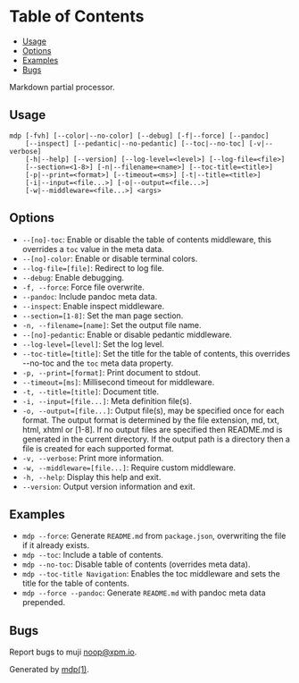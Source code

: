 Table of Contents
=================

  * [Usage](#usage)
  * [Options](#options)
  * [Examples](#examples)
  * [Bugs](#bugs)

Markdown partial processor.

## Usage

```
mdp [-fvh] [--color|--no-color] [--debug] [-f|--force] [--pandoc]
    [--inspect] [--pedantic|--no-pedantic] [--toc|--no-toc] [-v|--verbose]
    [-h|--help] [--version] [--log-level=<level>] [--log-file=<file>]
    [--section=<1-8>] [-n|--filename=<name>] [--toc-title=<title>]
    [-p|--print=<format>] [--timeout=<ms>] [-t|--title=<title>]
    [-i|--input=<file...>] [-o|--output=<file...>]
    [-w|--middleware=<file...>] <args>
```

## Options

* `--[no]-toc`: Enable or disable the table of contents middleware, this overrides a `toc` value in the meta data.
* `--[no]-color`: Enable or disable terminal colors.
* `--log-file=[file]`: Redirect to log file.
* `--debug`: Enable debugging.
* `-f, --force`: Force file overwrite.
* `--pandoc`: Include pandoc meta data.
* `--inspect`: Enable inspect middleware.
* `--section=[1-8]`: Set the man page section.
* `-n, --filename=[name]`: Set the output file name.
* `--[no]-pedantic`: Enable or disable pedantic middleware.
* `--log-level=[level]`: Set the log level.
* `--toc-title=[title]`: Set the title for the table of contents, this overrides --no-toc and the `toc` meta data property.
* `-p, --print=[format]`: Print document to stdout.
* `--timeout=[ms]`: Millisecond timeout for middleware.
* `-t, --title=[title]`: Document title.
* `-i, --input=[file...]`: Meta definition file(s).
* `-o, --output=[file...]`: Output file(s), may be specified once for each format. The output format is determined by the file extension, md, txt, html, xhtml or [1-8]. If no output files are specified then README.md is generated in the current directory. If the output path is a directory then a file is created for each supported format.
* `-v, --verbose`: Print more information.
* `-w, --middleware=[file...]`: Require custom middleware.
* `-h, --help`: Display this help and exit.
* `--version`: Output version information and exit.

## Examples

* `mdp --force`: Generate `README.md` from `package.json`, overwriting the file if it already exists.
* `mdp --toc`: Include a table of contents.
* `mdp --no-toc`: Disable table of contents (overrides meta data).
* `mdp --toc-title Navigation`: Enables the toc middleware and sets the title for the table of contents.
* `mdp --force --pandoc`: Generate `README.md` with pandoc meta data prepended.

## Bugs

Report bugs to muji [&#x6e;&#111;&#x6f;&#x70;&#64;&#x78;&#x70;&#x6d;&#x2e;&#105;&#111;](&#x6d;&#97;&#x69;&#108;&#116;&#x6f;&#58;&#x6e;&#111;&#x6f;&#x70;&#64;&#x78;&#x70;&#x6d;&#x2e;&#105;&#111;).

Generated by [mdp(1)](https://github.com/freeformsystems/mdp).

